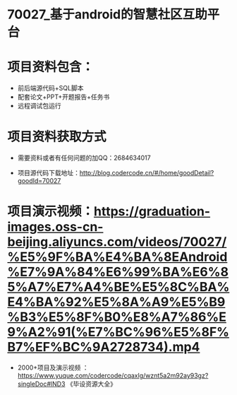  #  70027_基于android的智慧社区互助平台
 
 #  项目资料包含：
 *  前后端源代码+SQL脚本
 *  配套论文+PPT+开题报告+任务书
 *  远程调试包运行

 #  项目资料获取方式
 *  需要资料或者有任何问题的加QQ：2684634017

 *  项目源代码下载地址：http://blog.codercode.cn/#/home/goodDetail?goodId=70027
   
 #  项目演示视频：https://graduation-images.oss-cn-beijing.aliyuncs.com/videos/70027/%E5%9F%BA%E4%BA%8EAndroid%E7%9A%84%E6%99%BA%E6%85%A7%E7%A4%BE%E5%8C%BA%E4%BA%92%E5%8A%A9%E5%B9%B3%E5%8F%B0%E8%A7%86%E9%A2%91(%E7%BC%96%E5%8F%B7%EF%BC%9A2728734).mp4
          
 *  2000+项目及演示视频 ：https://www.yuque.com/codercode/cqaxlg/wznt5a2m92ay93gz?singleDoc#lND3 《毕设资源大全》
   
